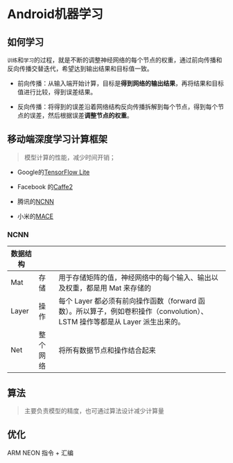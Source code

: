 # Android机器学习

## 如何学习

`训练`和`学习`的过程，就是不断的调整神经网络的每个节点的权重，通过前向传播和反向传播交替迭代，希望达到输出结果和目标值一致。

* 前向传播：从输入端开始计算，目标是**得到网络的输出结果**，再将结果和目标值进行比较，得到误差结果。

* 反向传播：将得到的误差沿着网络结构反向传播拆解到每个节点，得到每个节点的误差，然后根据误差**调整节点的权重**。



## 移动端深度学习计算框架

> 模型计算的性能，减少时间开销；

- Google的[TensorFlow Lite](https://www.tensorflow.org/lite)

* Facebook 的[Caffe2](https://caffe2.ai/)

* 腾讯的[NCNN](https://github.com/Tencent/ncnn)
* 小米的[MACE](https://github.com/XiaoMi/mace)

### NCNN

| 数据结构 |          |                                                              |
| -------- | -------- | ------------------------------------------------------------ |
| Mat      | 存储     | 用于存储矩阵的值，神经网络中的每个输入、输出以及权重，都是用 Mat 来存储的 |
| Layer    | 操作     | 每个 Layer 都必须有前向操作函数（forward 函数）。所以算子，例如卷积操作（convolution）、LSTM 操作等都是从 Layer 派生出来的。 |
| Net      | 整个网络 | 将所有数据节点和操作结合起来                                 |

## 算法

> 主要负责模型的精度，也可通过算法设计减少计算量

## 优化

ARM NEON 指令 + 汇编
